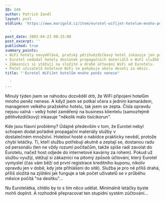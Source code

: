 ```yaml
---
ID: 249
author: Patrick Zandl
layout: post
oldlink: 'https://www.marigold.cz/item/eurotel-wifijet-hotelum-mnoho-penez-nenese

  '
post_date: 2003-04-23 08:15:00
post_excerpt: ''
published: true
summary_points:
- WiFi hotely nevydělává, pražský pětihvězdičkový hotel inkasuje jen pár tisíc korun.
- Eurotel nedodal hotely dostatek propagačních materiálů o WiFi službě.
- Zákazníci si stěžují na složité a drahé účtování WiFi od Eurotelu.
- Počet uživatelů hotelové WiFi se pohybuje okolo deseti za měsíc.
title: "'Eurotel WiFiJet hotelům mnoho peněz nenese"

  '
---
```


<p>
Minulý týden jsem se náhodou dozvěděl drb, že WiFi připojení hotelům mnoho peněz nenese. A když jsem se potkal včera s jedním kamarádem, managerem velkého pražského hotelu, tak jsem se zepta. Čísla opravdu nejsou valná - velký hotel zaměřený na business klientelu (samozřejmě pětihvězdičkový) inkasuje "několik málo tisícikorun". </p>

<p>
Kde jsou hlavní problémy? Údajně především v tom, že Eurotel nebyl schopen dodat pořádné propagační materiály služby v dostatečném&#160;množství. Hoteloví hosté o nabídce prakticky nevědí, protože chybí letáčky. Ti, kteří službu potřebují akutně a zeptají se, dostanou radu od personálu (ten ne vždy rozumí počítačům, takže spíše radí zavolat do Eurotelu, načež host odjede do internetové kavárny za rohem). Pokud už službu využijí, stěžují si zákazníci na pitomý způsob účtování, který Eurotel vymyslel (čas vám běží od první registrace kreditního kuponu, nikoliv opravdu jen v době, kdy jste přihlášeni do sítě). Služba je pro ně příliš drahá, příliš složitá na zjištění jak funguje a tak počet uživatelů se v průběhu měsíce počítá "na desítku"...</p>

<p>
Nu Eurotelátka, chtělo by to s tím něco udělat. Minimálně letáčky byste mohli doplnit. A rozhodně přepracovat ten stupidní systém zúčtování...</p>